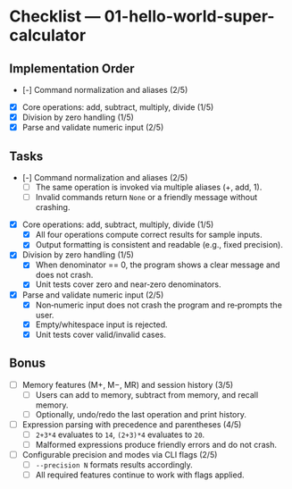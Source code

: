 # Checklist — 01-hello-world-super-calculator

## Implementation Order
- [-] Command normalization and aliases (2/5)
- [x] Core operations: add, subtract, multiply, divide (1/5)
- [x] Division by zero handling (1/5)
- [x] Parse and validate numeric input (2/5)

## Tasks

- [-] Command normalization and aliases (2/5)
  - [ ] The same operation is invoked via multiple aliases (+, add, 1).
  - [ ] Invalid commands return `None` or a friendly message without crashing.

- [x] Core operations: add, subtract, multiply, divide (1/5)
  - [x] All four operations compute correct results for sample inputs.
  - [x] Output formatting is consistent and readable (e.g., fixed precision).

- [x] Division by zero handling (1/5)
  - [x] When denominator == 0, the program shows a clear message and does not crash.
  - [x] Unit tests cover zero and near‑zero denominators.

- [x] Parse and validate numeric input (2/5)
  - [x] Non‑numeric input does not crash the program and re‑prompts the user.
  - [x] Empty/whitespace input is rejected.
  - [x] Unit tests cover valid/invalid cases.

## Bonus

- [ ] Memory features (M+, M−, MR) and session history (3/5)
  - [ ] Users can add to memory, subtract from memory, and recall memory.
  - [ ] Optionally, undo/redo the last operation and print history.

- [ ] Expression parsing with precedence and parentheses (4/5)
  - [ ] `2+3*4` evaluates to `14`, `(2+3)*4` evaluates to `20`.
  - [ ] Malformed expressions produce friendly errors and do not crash.

- [ ] Configurable precision and modes via CLI flags (2/5)
  - [ ] `--precision N` formats results accordingly.
  - [ ] All required features continue to work with flags applied.
